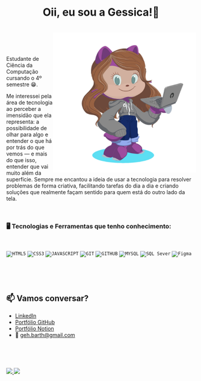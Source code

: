 <div align="center">
<h1> Oii, eu sou a Gessica!💜</h1> <br>
<img src="https://github.com/Gessicabarth/Gessicabarth/raw/main/gehGuitHub.svg" alt="Avatar" width="380px" align="right">
</div>

 <br><br>

  <p>Estudante de Ciência da Computação cursando o 4º semestre 😁.</p>
  <p>Me interessei pela área de tecnologia ao perceber a imensidão que ela representa: a possibilidade de olhar para algo e entender o que há por trás do que vemos — e mais do que isso, entender que vai muito além da superfície.
Sempre me encantou a ideia de usar a tecnologia para resolver problemas de forma criativa, facilitando tarefas do dia a dia e criando soluções que realmente façam sentido para quem está do outro lado da tela.</p>


<br>


### 🖥️ Tecnologias e Ferramentas que tenho conhecimento: 
<br>

<code><img width="40px" src="https://cdn.jsdelivr.net/gh/devicons/devicon/icons/html5/html5-original-wordmark.svg" title = "HTML5"/></code>
<code><img width="40px" src="https://cdn.jsdelivr.net/gh/devicons/devicon/icons/css3/css3-original-wordmark.svg" title = "CSS3"/></code>
<code><img width="40px" src="https://cdn.jsdelivr.net/gh/devicons/devicon/icons/javascript/javascript-original.svg" title = "JAVASCRIPT"/></code>
<code><img width="40px" src="https://cdn.jsdelivr.net/gh/devicons/devicon/icons/git/git-original.svg" title = "GIT"/></code>
<code><img width="40px" src="https://cdn.jsdelivr.net/gh/devicons/devicon/icons/github/github-original.svg" title = "GITHUB"/></code>
<code><img width="40px" src="https://cdn.jsdelivr.net/gh/devicons/devicon/icons/mysql/mysql-original.svg" title = "MYSQL"/></code>
<code><img width="80px" src="https://upload.wikimedia.org/wikipedia/commons/8/87/Sql_data_base_with_logo.png" title = "SQL Sever"/></code>
<code><img width="40px" src="https://www.vectorlogo.zone/logos/figma/figma-icon.svg" title = "Figma"/></code>

<br><br><br>

## 📫 Vamos conversar?

- [LinkedIn](https://www.linkedin.com/in/gessica-barth)
- [Portfólio GitHub](https://gessicabarth.github.io/meu-portfolio/index.html)
- [Portfólio Notion](https://ablaze-stove-182.notion.site/Ol-eu-sou-a-Gessica-Barth-45932ff2081c4f0998eb60179ee28810)
- 📩 [geh.barth@gmail.com](mailto:geh.barth@gmail.com)


<br><br><br>


<div>
  <a href="https://github.com/Gessicabarth">
  <img height="180em" src="https://github-readme-stats.vercel.app/api?username=Gessicabarth&show_icons=true&theme=dracula&include_all_commits=true&count_private=true"/>
  <img height="180em" src="https://github-readme-stats.vercel.app/api/top-langs/?username=Gessicabarth&layout=compact&langs_count=16&theme=dracula"/>
  </a>
</div>















